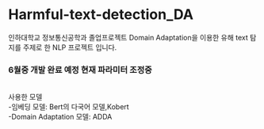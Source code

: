 # Harmful-text-detection_DA
인하대학교 정보통신공학과 졸업프로젝트
Domain Adaptation을 이용한 유해 text 탐지를 주제로 한 NLP 프로젝트 입니다.
<h3>6월중 개발 완료 예정 현재 파라미터 조정중</h3>

<br>
사용한 모델<br>
-임베딩 모델: Bert의 다국어 모델,Kobert<br>
-Domain Adaptation 모델: ADDA
